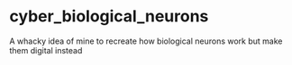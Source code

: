 # cyber_biological_neurons
A whacky idea of mine to recreate how biological neurons work but make them digital instead

